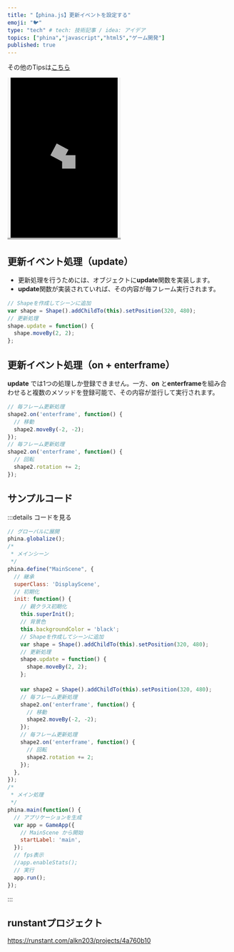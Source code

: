 ```yaml
---
title: "【phina.js】更新イベントを設定する"
emoji: "🐦"
type: "tech" # tech: 技術記事 / idea: アイデア
topics: ["phina","javascript","html5","ゲーム開発"]
published: true
---
```


その他のTipsは[こちら](https://zenn.dev/alkn203/articles/phina-tips-rewrite)

![event-update](/images/event-update.gif)

## 更新イベント処理（update）
* 更新処理を行うためには、オブジェクトに**update**関数を実装します。
* **update**関数が実装されていれば、その内容が毎フレーム実行されます。

```js
// Shapeを作成してシーンに追加
var shape = Shape().addChildTo(this).setPosition(320, 480);
// 更新処理
shape.update = function() {
  shape.moveBy(2, 2);
};
```

## 更新イベント処理（on + enterframe）
**update** では1つの処理しか登録できません。一方、**on** と**enterframe**を組み合わせると複数のメソッドを登録可能で、その内容が並行して実行されます。

```js
// 毎フレーム更新処理
shape2.on('enterframe', function() {
  // 移動
  shape2.moveBy(-2, -2);  
});
// 毎フレーム更新処理
shape2.on('enterframe', function() {
  // 回転
  shape2.rotation += 2;  
});
```

## サンプルコード
:::details コードを見る
```js
// グローバルに展開
phina.globalize();
/*
 * メインシーン
 */
phina.define("MainScene", {
  // 継承
  superClass: 'DisplayScene',
  // 初期化
  init: function() {
    // 親クラス初期化
    this.superInit();
    // 背景色
    this.backgroundColor = 'black';
    // Shapeを作成してシーンに追加
    var shape = Shape().addChildTo(this).setPosition(320, 480);
    // 更新処理
    shape.update = function() {
      shape.moveBy(2, 2);
    };
    
    var shape2 = Shape().addChildTo(this).setPosition(320, 480);
    // 毎フレーム更新処理
    shape2.on('enterframe', function() {
      // 移動
      shape2.moveBy(-2, -2);  
    });
    // 毎フレーム更新処理
    shape2.on('enterframe', function() {
      // 回転
      shape2.rotation += 2;  
    });
  },
});
/*
 * メイン処理
 */
phina.main(function() {
  // アプリケーションを生成
  var app = GameApp({
    // MainScene から開始
    startLabel: 'main',
  });
  // fps表示
  //app.enableStats();
  // 実行
  app.run();
});
```
:::

## runstantプロジェクト
https://runstant.com/alkn203/projects/4a760b10